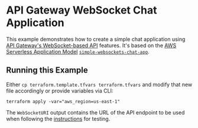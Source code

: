 # API Gateway WebSocket Chat Application

This example demonstrates how to create a simple chat application using [API Gateway's WebSocket-based API](https://docs.aws.amazon.com/apigateway/latest/developerguide/apigateway-websocket-api.html) features.
It's based on the [AWS Serverless Application Model](https://docs.aws.amazon.com/serverless-application-model/latest/developerguide/what-is-sam.html) [`simple-websockets-chat-app`](https://github.com/aws-samples/simple-websockets-chat-app).

## Running this Example

Either `cp terraform.template.tfvars terraform.tfvars` and modify that new file accordingly or provide variables via CLI:

```
terraform apply -var="aws_region=us-east-1"
```

The `WebSocketURI` output contains the URL of the API endpoint to be used when following the [instructions](https://github.com/aws-samples/simple-websockets-chat-app#testing-the-chat-api) for testing.
